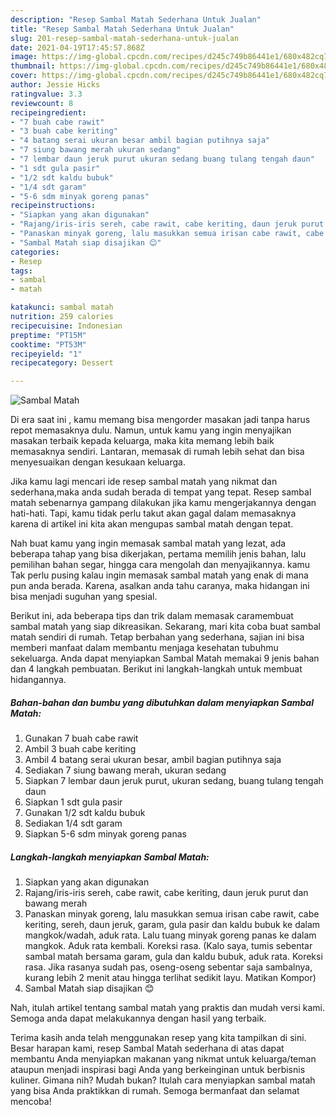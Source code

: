 ```yaml
---
description: "Resep Sambal Matah Sederhana Untuk Jualan"
title: "Resep Sambal Matah Sederhana Untuk Jualan"
slug: 201-resep-sambal-matah-sederhana-untuk-jualan
date: 2021-04-19T17:45:57.868Z
image: https://img-global.cpcdn.com/recipes/d245c749b86441e1/680x482cq70/sambal-matah-foto-resep-utama.jpg
thumbnail: https://img-global.cpcdn.com/recipes/d245c749b86441e1/680x482cq70/sambal-matah-foto-resep-utama.jpg
cover: https://img-global.cpcdn.com/recipes/d245c749b86441e1/680x482cq70/sambal-matah-foto-resep-utama.jpg
author: Jessie Hicks
ratingvalue: 3.3
reviewcount: 8
recipeingredient:
- "7 buah cabe rawit"
- "3 buah cabe keriting"
- "4 batang serai ukuran besar ambil bagian putihnya saja"
- "7 siung bawang merah ukuran sedang"
- "7 lembar daun jeruk purut ukuran sedang buang tulang tengah daun"
- "1 sdt gula pasir"
- "1/2 sdt kaldu bubuk"
- "1/4 sdt garam"
- "5-6 sdm minyak goreng panas"
recipeinstructions:
- "Siapkan yang akan digunakan"
- "Rajang/iris-iris sereh, cabe rawit, cabe keriting, daun jeruk purut dan bawang merah"
- "Panaskan minyak goreng, lalu masukkan semua irisan cabe rawit, cabe keriting, sereh, daun jeruk, garam, gula pasir dan kaldu bubuk ke dalam mangkok/wadah, aduk rata. Lalu tuang minyak goreng panas ke dalam mangkok. Aduk rata kembali. Koreksi rasa. (Kalo saya, tumis sebentar sambal matah bersama garam, gula dan kaldu bubuk, aduk rata. Koreksi rasa. Jika rasanya sudah pas, oseng-oseng sebentar saja sambalnya, kurang lebih 2 menit atau hingga terlihat sedikit layu. Matikan Kompor)"
- "Sambal Matah siap disajikan 😊"
categories:
- Resep
tags:
- sambal
- matah

katakunci: sambal matah 
nutrition: 259 calories
recipecuisine: Indonesian
preptime: "PT15M"
cooktime: "PT53M"
recipeyield: "1"
recipecategory: Dessert

---
```



![Sambal Matah](https://img-global.cpcdn.com/recipes/d245c749b86441e1/680x482cq70/sambal-matah-foto-resep-utama.jpg)

Di era  saat ini , kamu memang bisa mengorder masakan jadi tanpa harus repot memasaknya dulu. Namun, untuk kamu yang ingin menyajikan masakan terbaik kepada keluarga, maka kita memang lebih baik memasaknya sendiri. Lantaran, memasak di rumah lebih sehat dan bisa menyesuaikan dengan kesukaan keluarga.

Jika kamu lagi mencari ide resep sambal matah yang nikmat dan sederhana,maka anda sudah berada di tempat yang tepat. Resep sambal matah  sebenarnya gampang dilakukan jika kamu mengerjakannya dengan hati-hati. Tapi, kamu tidak perlu takut akan gagal dalam memasaknya 
karena di artikel ini kita akan mengupas sambal matah dengan tepat.  



Nah buat kamu yang ingin memasak sambal matah yang lezat, ada beberapa tahap yang bisa dikerjakan, pertama memilih jenis bahan, lalu pemilihan bahan segar, hingga cara mengolah dan menyajikannya. kamu Tak perlu pusing kalau ingin memasak sambal matah yang enak di mana pun anda berada. Karena, asalkan anda  tahu caranya, maka hidangan ini bisa menjadi suguhan yang spesial.

Berikut ini, ada beberapa tips dan trik dalam memasak caramembuat sambal matah yang siap dikreasikan. Sekarang, mari kita coba buat sambal matah sendiri di rumah. Tetap berbahan yang sederhana, sajian ini bisa memberi manfaat dalam membantu menjaga kesehatan tubuhmu sekeluarga. Anda dapat menyiapkan Sambal Matah memakai 9 jenis bahan dan 4 langkah pembuatan. Berikut ini langkah-langkah untuk membuat hidangannya.

<!--inarticleads1-->

##### Bahan-bahan dan bumbu yang dibutuhkan dalam menyiapkan Sambal Matah:

1. Gunakan 7 buah cabe rawit
1. Ambil 3 buah cabe keriting
1. Ambil 4 batang serai ukuran besar, ambil bagian putihnya saja
1. Sediakan 7 siung bawang merah, ukuran sedang
1. Siapkan 7 lembar daun jeruk purut, ukuran sedang, buang tulang tengah daun
1. Siapkan 1 sdt gula pasir
1. Gunakan 1/2 sdt kaldu bubuk
1. Sediakan 1/4 sdt garam
1. Siapkan 5-6 sdm minyak goreng panas




<!--inarticleads2-->

##### Langkah-langkah menyiapkan Sambal Matah:

1. Siapkan yang akan digunakan
1. Rajang/iris-iris sereh, cabe rawit, cabe keriting, daun jeruk purut dan bawang merah
1. Panaskan minyak goreng, lalu masukkan semua irisan cabe rawit, cabe keriting, sereh, daun jeruk, garam, gula pasir dan kaldu bubuk ke dalam mangkok/wadah, aduk rata. Lalu tuang minyak goreng panas ke dalam mangkok. Aduk rata kembali. Koreksi rasa. (Kalo saya, tumis sebentar sambal matah bersama garam, gula dan kaldu bubuk, aduk rata. Koreksi rasa. Jika rasanya sudah pas, oseng-oseng sebentar saja sambalnya, kurang lebih 2 menit atau hingga terlihat sedikit layu. Matikan Kompor)
1. Sambal Matah siap disajikan 😊




Nah, itulah artikel tentang  sambal matah  yang praktis dan mudah versi kami. Semoga anda dapat melakukannya dengan hasil yang terbaik. 

Terima kasih anda telah menggunakan resep yang kita tampilkan di sini. Besar harapan kami, resep  Sambal Matah sederhana di atas dapat membantu Anda menyiapkan makanan yang nikmat untuk keluarga/teman ataupun menjadi inspirasi bagi Anda yang berkeinginan untuk berbisnis kuliner. Gimana nih? Mudah bukan? Itulah cara menyiapkan sambal matah yang bisa Anda praktikkan di rumah. Semoga bermanfaat dan selamat mencoba!


